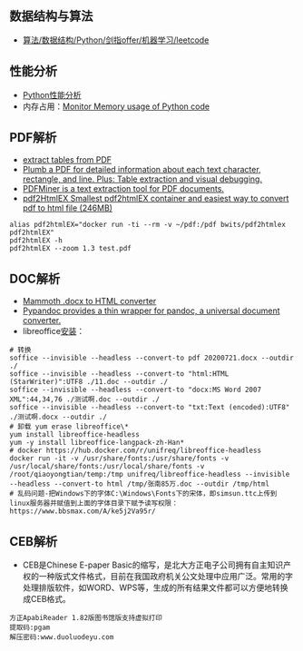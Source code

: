 ## 数据结构与算法

- [算法/数据结构/Python/剑指offer/机器学习/leetcode
](https://github.com/Jack-Lee-Hiter/AlgorithmsByPython)

## 性能分析

- [Python性能分析](https://flystarhe.github.io/docs-2014/python/notes/profiler/#memory_profiler)
- 内存占用：[Monitor Memory usage of Python code](https://github.com/pythonprofilers/memory_profiler)

## PDF解析

- [extract tables from PDF](https://github.com/atlanhq/camelot)
- [Plumb a PDF for detailed information about each text character, rectangle, and line. Plus: Table extraction and visual debugging.](https://github.com/jsvine/pdfplumber)
- [PDFMiner is a text extraction tool for PDF documents.](https://github.com/euske/pdfminer)
- [pdf2HtmlEX Smallest pdf2htmlEX container and easiest way to convert pdf to html file (246MB)](https://hub.docker.com/r/bwits/pdf2htmlex)

~~~shell
alias pdf2htmlEX="docker run -ti --rm -v ~/pdf:/pdf bwits/pdf2htmlex pdf2htmlEX"
pdf2htmlEX -h 
pdf2htmlEX --zoom 1.3 test.pdf
~~~

## DOC解析

- [Mammoth .docx to HTML converter](https://github.com/mwilliamson/python-mammoth)
- [Pypandoc provides a thin wrapper for pandoc, a universal document converter.](https://github.com/bebraw/pypandoc)
- libreoffice[安装](https://www.jianshu.com/p/27749e454569)：

~~~shell
# 转换
soffice --invisible --headless --convert-to pdf 20200721.docx --outdir ./
soffice --invisible --headless --convert-to "html:HTML (StarWriter)":UTF8 ./11.doc --outdir ./
soffice --invisible --headless --convert-to "docx:MS Word 2007 XML":44,34,76 ./测试啊.doc --outdir ./
soffice --invisible --headless --convert-to "txt:Text (encoded):UTF8" ./测试啊.docx --outdir ./
# 卸载 yum erase libreoffice\*
yum install libreoffice-headless
yum -y install libreoffice-langpack-zh-Han*
# docker https://hub.docker.com/r/unifreq/libreoffice-headless
docker run -it -v /usr/share/fonts:/usr/share/fonts -v /usr/local/share/fonts:/usr/local/share/fonts -v /root/qiaoyongtian/temp:/tmp unifreq/libreoffice-headless --invisible --headless --convert-to html /tmp/张南85万.doc --outdir /tmp/html
# 乱码问题-把Windows下的字体C:\Windows\Fonts下的宋体，即simsun.ttc上传到linux服务器并赋值到上面的字体目录下赋予读写权限：https://www.bbsmax.com/A/ke5j2Va95r/
~~~

## CEB解析

- CEB是Chinese E-paper Basic的缩写，是北大方正电子公司拥有自主知识产权的一种版式文件格式，目前在我国政府机关公文处理中应用广泛。常用的字处理排版软件，如WORD、WPS等，生成的所有结果文件都可以方便地转换成CEB格式。

~~~wiki
方正ApabiReader 1.82版图书馆版支持虚拟打印
提取码:pgam
解压密码:www.duoluodeyu.com
~~~
